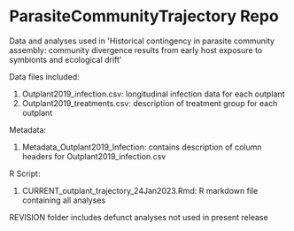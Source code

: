 # ParasiteCommunityTrajectory Repo
Data and analyses used in 'Historical contingency in parasite community assembly: community divergence results from early host exposure to symbionts and ecological drift'    

Data files included: 
1. Outplant2019_infection.csv: longitudinal infection data for each outplant
2. Outplant2019_treatments.csv: description of treatment group for each outplant

Metadata:
1. Metadata_Outplant2019_Infection: contains description of column headers for Outplant2019_infection.csv

R Script:
1. CURRENT_outplant_trajectory_24Jan2023.Rmd: R markdown file containing all analyses

REVISION folder includes defunct analyses not used in present release
